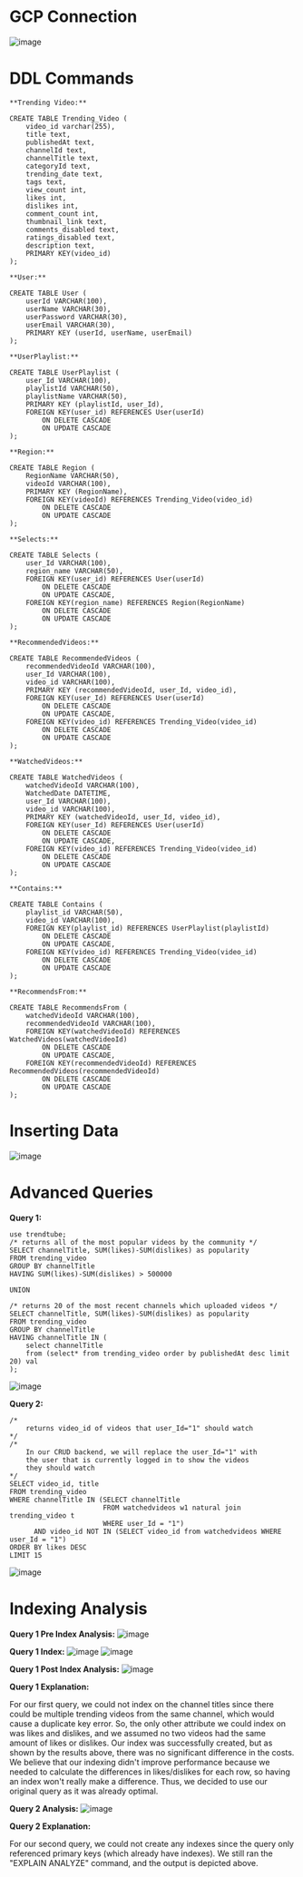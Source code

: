 # GCP Connection
![image](https://user-images.githubusercontent.com/90290549/224167420-7d6e1ac6-9ed9-4622-bff7-ed4345fc02b7.png)

# DDL Commands
```
**Trending Video:**

CREATE TABLE Trending_Video (
    video_id varchar(255),
    title text,
    publishedAt text,
    channelId text,
    channelTitle text, 
    categoryId text, 
    trending_date text, 
    tags text, 
    view_count int,
    likes int, 
    dislikes int, 
    comment_count int, 
    thumbnail_link text, 
    comments_disabled text, 
    ratings_disabled text,
    description text,
    PRIMARY KEY(video_id)
);

**User:**

CREATE TABLE User (
	userId VARCHAR(100),
    userName VARCHAR(30),
    userPassword VARCHAR(30),
    userEmail VARCHAR(30),
    PRIMARY KEY (userId, userName, userEmail)
);

**UserPlaylist:**

CREATE TABLE UserPlaylist (
    user_Id VARCHAR(100),
    playlistId VARCHAR(50),
    playlistName VARCHAR(50),
    PRIMARY KEY (playlistId, user_Id),
    FOREIGN KEY(user_id) REFERENCES User(userId)
        ON DELETE CASCADE
        ON UPDATE CASCADE
);

**Region:**

CREATE TABLE Region (
    RegionName VARCHAR(50),
    videoId VARCHAR(100),
    PRIMARY KEY (RegionName),
    FOREIGN KEY(videoId) REFERENCES Trending_Video(video_id)
        ON DELETE CASCADE
        ON UPDATE CASCADE
);

**Selects:**

CREATE TABLE Selects (
    user_Id VARCHAR(100),
    region_name VARCHAR(50),
    FOREIGN KEY(user_id) REFERENCES User(userId)
        ON DELETE CASCADE
        ON UPDATE CASCADE,
    FOREIGN KEY(region_name) REFERENCES Region(RegionName)
        ON DELETE CASCADE
        ON UPDATE CASCADE
);

**RecommendedVideos:**

CREATE TABLE RecommendedVideos (
    recommendedVideoId VARCHAR(100),
    user_Id VARCHAR(100),
    video_id VARCHAR(100),
    PRIMARY KEY (recommendedVideoId, user_Id, video_id),
    FOREIGN KEY(user_Id) REFERENCES User(userId)
        ON DELETE CASCADE
        ON UPDATE CASCADE,
    FOREIGN KEY(video_id) REFERENCES Trending_Video(video_id)
        ON DELETE CASCADE
        ON UPDATE CASCADE
);

**WatchedVideos:**

CREATE TABLE WatchedVideos (
    watchedVideoId VARCHAR(100),
    WatchedDate DATETIME,
    user_Id VARCHAR(100),
    video_id VARCHAR(100),
    PRIMARY KEY (watchedVideoId, user_Id, video_id),
    FOREIGN KEY(user_Id) REFERENCES User(userId)
        ON DELETE CASCADE
        ON UPDATE CASCADE,
    FOREIGN KEY(video_id) REFERENCES Trending_Video(video_id)
        ON DELETE CASCADE
        ON UPDATE CASCADE
);

**Contains:**

CREATE TABLE Contains (
    playlist_id VARCHAR(50),
    video_id VARCHAR(100),
    FOREIGN KEY(playlist_id) REFERENCES UserPlaylist(playlistId)
        ON DELETE CASCADE
        ON UPDATE CASCADE,
    FOREIGN KEY(video_id) REFERENCES Trending_Video(video_id)
        ON DELETE CASCADE
        ON UPDATE CASCADE
);

**RecommendsFrom:**

CREATE TABLE RecommendsFrom (
    watchedVideoId VARCHAR(100),
    recommendedVideoId VARCHAR(100),
    FOREIGN KEY(watchedVideoId) REFERENCES WatchedVideos(watchedVideoId)
        ON DELETE CASCADE
        ON UPDATE CASCADE,
    FOREIGN KEY(recommendedVideoId) REFERENCES RecommendedVideos(recommendedVideoId)
        ON DELETE CASCADE
        ON UPDATE CASCADE
);
```

# Inserting Data

![image](https://user-images.githubusercontent.com/90290549/224178530-46b17323-e3cc-426d-bfdf-08d099b58669.png)

# Advanced Queries
**Query 1:**
```
use trendtube;
/* returns all of the most popular videos by the community */
SELECT channelTitle, SUM(likes)-SUM(dislikes) as popularity
FROM trending_video
GROUP BY channelTitle
HAVING SUM(likes)-SUM(dislikes) > 500000

UNION 

/* returns 20 of the most recent channels which uploaded videos */
SELECT channelTitle, SUM(likes)-SUM(dislikes) as popularity
FROM trending_video
GROUP BY channelTitle
HAVING channelTitle IN (
	select channelTitle
	from (select* from trending_video order by publishedAt desc limit 20) val
);
```

![image](https://user-images.githubusercontent.com/110351173/224187059-89c0dc06-7622-4435-8df1-94d574003af9.png)

**Query 2:**
```
/* 
	returns video_id of videos that user_Id="1" should watch 
*/
/* 
	In our CRUD backend, we will replace the user_Id="1" with 
    the user that is currently logged in to show the videos
    they should watch
*/
SELECT video_id, title
FROM trending_video
WHERE channelTitle IN (SELECT channelTitle
					   FROM watchedvideos w1 natural join trending_video t
					   WHERE user_Id = "1") 
      AND video_id NOT IN (SELECT video_id from watchedvideos WHERE user_Id = "1")
ORDER BY likes DESC
LIMIT 15
```
![image](https://user-images.githubusercontent.com/110351173/224187103-576ba24c-edcc-4484-bfcd-45aeaf962b36.png)

# Indexing Analysis
**Query 1 Pre Index Analysis:**
![image](https://user-images.githubusercontent.com/90290549/224193866-7840703f-1e8a-444e-a1f8-b36aeaf85671.png)

**Query 1 Index:**
![image](https://user-images.githubusercontent.com/90290549/224193971-e5323657-2327-4fa1-8d07-566e9087a50f.png)
![image](https://user-images.githubusercontent.com/90290549/224193982-bcde52ae-7cb1-4942-91f9-288e1a0fed18.png)

**Query 1 Post Index Analysis:**
![image](https://user-images.githubusercontent.com/90290549/224193924-46ea8745-12fd-4814-9cf1-6d5464059e14.png)

**Query 1 Explanation:**

For our first query, we could not index on the channel titles since there could be multiple trending videos from the same channel, which would cause a duplicate key error. So, the only other attribute we could index on was likes and dislikes, and we assumed no two videos had the same amount of likes or dislikes. Our index was successfully created, but as shown by the results above, there was no significant difference in the costs. We believe that our indexing didn't improve performance because we needed to calculate the differences in likes/dislikes for each row, so having an index won't really make a difference. Thus, we decided to use our original query as it was already optimal.

**Query 2 Analysis:**
![image](https://user-images.githubusercontent.com/90290549/224188268-4050c84c-2ef3-4bff-b277-a67f74819c8d.png)

**Query 2 Explanation:**

For our second query, we could not create any indexes since the query only referenced primary keys (which already have indexes). We still ran the "EXPLAIN ANALYZE" command, and the output is depicted above.  










